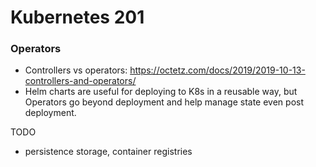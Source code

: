 # Kubernetes 201


### Operators
- Controllers vs operators: https://octetz.com/docs/2019/2019-10-13-controllers-and-operators/
- Helm charts are useful for deploying to K8s in a reusable way, but Operators go beyond deployment and help manage state even post deployment.

TODO
- persistence storage, container registries
